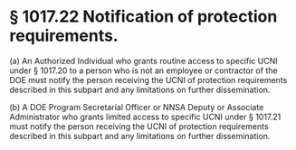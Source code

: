 # § 1017.22   Notification of protection requirements.

(a) An Authorized Individual who grants routine access to specific UCNI under § 1017.20 to a person who is not an employee or contractor of the DOE must notify the person receiving the UCNI of protection requirements described in this subpart and any limitations on further dissemination.


(b) A DOE Program Secretarial Officer or NNSA Deputy or Associate Administrator who grants limited access to specific UCNI under § 1017.21 must notify the person receiving the UCNI of protection requirements described in this subpart and any limitations on further dissemination.




